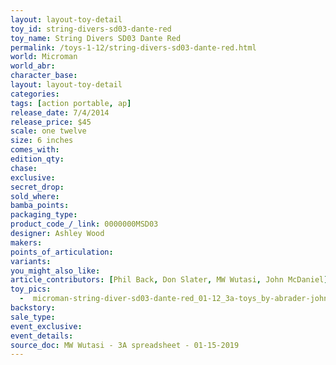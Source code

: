 ```yaml
---
layout: layout-toy-detail 
toy_id: string-divers-sd03-dante-red
toy_name: String Divers SD03 Dante Red
permalink: /toys-1-12/string-divers-sd03-dante-red.html
world: Microman
world_abr: 
character_base: 
layout: layout-toy-detail
categories: 
tags: [action portable, ap] 
release_date: 7/4/2014
release_price: $45 
scale: one twelve
size: 6 inches
comes_with: 
edition_qty: 
chase: 
exclusive: 
secret_drop: 
sold_where: 
bamba_points: 
packaging_type: 
product_code_/_link: 0000000MSD03
designer: Ashley Wood
makers: 
points_of_articulation: 
variants: 
you_might_also_like: 
article_contributors: [Phil Back, Don Slater, MW Wutasi, John McDaniel]
toy_pics: 
  -  microman-string-diver-sd03-dante-red_01-12_3a-toys_by-abrader-john-mcdaniel.jpg
backstory: 
sale_type: 
event_exclusive: 
event_details: 
source_doc: MW Wutasi - 3A spreadsheet - 01-15-2019
---
```

